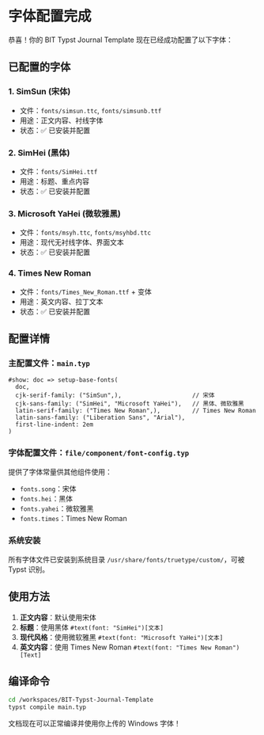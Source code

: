 # 字体配置完成

恭喜！你的 BIT Typst Journal Template 现在已经成功配置了以下字体：

## 已配置的字体

### 1. **SimSun (宋体)**
- 文件：`fonts/simsun.ttc`, `fonts/simsunb.ttf`
- 用途：正文内容、衬线字体
- 状态：✅ 已安装并配置

### 2. **SimHei (黑体)**  
- 文件：`fonts/SimHei.ttf`
- 用途：标题、重点内容
- 状态：✅ 已安装并配置

### 3. **Microsoft YaHei (微软雅黑)**
- 文件：`fonts/msyh.ttc`, `fonts/msyhbd.ttc`
- 用途：现代无衬线字体、界面文本
- 状态：✅ 已安装并配置

### 4. **Times New Roman**
- 文件：`fonts/Times_New_Roman.ttf` + 变体
- 用途：英文内容、拉丁文本
- 状态：✅ 已安装并配置

## 配置详情

### 主配置文件：`main.typ`
```typst
#show: doc => setup-base-fonts(
  doc,
  cjk-serif-family: ("SimSun",),                    // 宋体
  cjk-sans-family: ("SimHei", "Microsoft YaHei"),   // 黑体、微软雅黑
  latin-serif-family: ("Times New Roman",),         // Times New Roman
  latin-sans-family: ("Liberation Sans", "Arial"),
  first-line-indent: 2em
)
```

### 字体配置文件：`file/component/font-config.typ`
提供了字体常量供其他组件使用：
- `fonts.song`：宋体
- `fonts.hei`：黑体
- `fonts.yahei`：微软雅黑
- `fonts.times`：Times New Roman

### 系统安装
所有字体文件已安装到系统目录 `/usr/share/fonts/truetype/custom/`，可被 Typst 识别。

## 使用方法

1. **正文内容**：默认使用宋体
2. **标题**：使用黑体 `#text(font: "SimHei")[文本]`
3. **现代风格**：使用微软雅黑 `#text(font: "Microsoft YaHei")[文本]`
4. **英文内容**：使用 Times New Roman `#text(font: "Times New Roman")[Text]`

## 编译命令

```bash
cd /workspaces/BIT-Typst-Journal-Template
typst compile main.typ
```

文档现在可以正常编译并使用你上传的 Windows 字体！